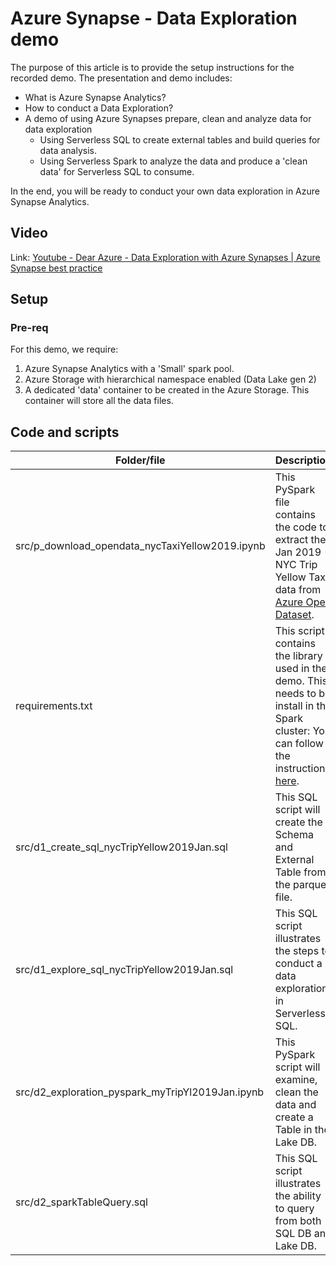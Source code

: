 # Azure Synapse - Data Exploration demo
The purpose of this article is to provide the setup instructions for the recorded demo. The presentation and demo includes: 
- What is Azure Synapse Analytics?
- How to conduct a Data Exploration?
- A demo of using Azure Synapses prepare, clean and analyze data for data exploration
     - Using Serverless SQL to create external tables and build queries for data analysis.
     - Using Serverless Spark to analyze the data and produce a 'clean data' for Serverless SQL to consume.

In the end, you will be ready to conduct your own data exploration in Azure Synapse Analytics.

## Video
Link: [Youtube - Dear Azure - Data Exploration with Azure Synapses | Azure Synapse best practice](https://youtu.be/-OUDrRLJ3gY?list=PLd5EI5E5dBo5Pj2v10QN_orpbY7QBYQxF)

## Setup
### Pre-req
For this demo, we require: 
1. Azure Synapse Analytics with a 'Small' spark pool.
1. Azure Storage with hierarchical namespace enabled (Data Lake gen 2)
1. A dedicated 'data' container to be created in the Azure Storage. This container will store all the data files.

## Code and scripts
| Folder/file | Description |
| --- | --- |
| src/p_download_opendata_nycTaxiYellow2019.ipynb | This PySpark file contains the code to extract the Jan 2019 - NYC Trip Yellow Tax data from [Azure Open Dataset](https://docs.microsoft.com/en-us/azure/open-datasets/dataset-taxi-yellow?tabs=pyspark#azure-synapse). |
| requirements.txt | This script contains the library used in the demo. This needs to be install in the Spark cluster: You can follow the instruction [here](https://docs.microsoft.com/en-us/azure/synapse-analytics/spark/apache-spark-manage-python-packages). |
| src/d1_create_sql_nycTripYellow2019Jan.sql | This SQL script will create the Schema and External Table from the parquet file. |
| src/d1_explore_sql_nycTripYellow2019Jan.sql | This SQL script illustrates the steps to conduct a data exploration in Serverless SQL. |
| src/d2_exploration_pyspark_myTripYl2019Jan.ipynb | This PySpark script will examine, clean the data and create a Table in the Lake DB. |
| src/d2_sparkTableQuery.sql | This SQL script illustrates the ability to query from both SQL DB and Lake DB. |
